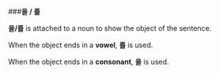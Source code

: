 ###**을 / 를**

**을/를** is attached to a noun to show the object of the sentence. 

When the object ends in a **vowel**, **를** is used. 

When the object ends in a **consonant**, **을** is used.
